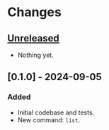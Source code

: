 # Changes

## [Unreleased]
- Nothing yet.

## [0.1.0] - 2024-09-05
### Added
- Initial codebase and tests.
- New command: `list`.

[Unreleased]: https://github.com/stvmln86/mawhrin/tree/main
